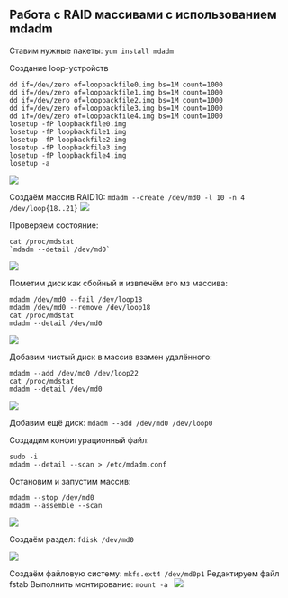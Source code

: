## Работа с RAID массивами с использованием mdadm

Ставим нужные пакеты:
`yum install mdadm`


Создание loop-устройств
```
dd if=/dev/zero of=loopbackfile0.img bs=1M count=1000
dd if=/dev/zero of=loopbackfile1.img bs=1M count=1000
dd if=/dev/zero of=loopbackfile2.img bs=1M count=1000
dd if=/dev/zero of=loopbackfile3.img bs=1M count=1000
dd if=/dev/zero of=loopbackfile4.img bs=1M count=1000
losetup -fP loopbackfile0.img
losetup -fP loopbackfile1.img
losetup -fP loopbackfile2.img
losetup -fP loopbackfile3.img
losetup -fP loopbackfile4.img
losetup -a
```

![](https://github.com/Pashayam/LinuxLab4/blob/main/images/1.png)


Создаём массив RAID10:
`mdadm --create /dev/md0 -l 10 -n 4 /dev/loop{18..21}`
![](https://github.com/Pashayam/LinuxLab4/blob/main/images/2.png)

Проверяем состояние:
```
cat /proc/mdstat
`mdadm --detail /dev/md0`
```
![](https://github.com/Pashayam/LinuxLab4/blob/main/images/3.png)

Пометим диск как сбойный и извлечём его мз массива:
```
mdadm /dev/md0 --fail /dev/loop18 
mdadm /dev/md0 --remove /dev/loop18
cat /proc/mdstat
mdadm --detail /dev/md0
```
![](https://github.com/Pashayam/LinuxLab4/blob/main/images/4.png)

Добавим чистый диск в массив взамен удалённого:
```
mdadm --add /dev/md0 /dev/loop22
cat /proc/mdstat
mdadm --detail /dev/md0
```

![](https://github.com/Pashayam/LinuxLab4/blob/main/images/5.png)

Добавим ещё диск:
`mdadm --add /dev/md0 /dev/loop0`

Создадим конфигурационный файл:
```
sudo -i
mdadm --detail --scan > /etc/mdadm.conf
```
Остановим и запустим массив:
```
mdadm --stop /dev/md0
mdadm --assemble --scan
```

![](https://github.com/Pashayam/LinuxLab4/blob/main/images/6.png)


Создаём раздел:
`fdisk /dev/md0`

![](https://github.com/Pashayam/LinuxLab4/blob/main/images/7.png)

Создаём файловую систему:
`mkfs.ext4 /dev/md0p1`
Редактируем файл fstab
Выполнить монтирование:
`mount -a `
![](https://github.com/Pashayam/LinuxLab4/blob/main/images/8.png)
